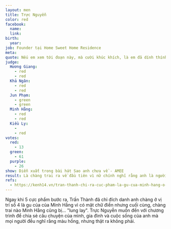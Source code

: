 ```yaml
---
layout: men
title: Trực Nguyễn
color: red
facebook:
  name: 
  link: 
birth:
  year: 
job: Founder tại Home Sweet Home Residence
meta:
quote: Nếu em xem tới đoạn này, mà cười khúc khích, là em đã dính thính của anh. Gật đầu nhanh nhanh, về làm bà chủ em nhé.
judge:
  Hương Giang:
    - red
    - red
  Khả Ngân:
    - red
    - red
  Jun Phạm:
    - green
    - green
  Minh Hằng:
    - red
    - red
  Kiều Ly:
    -
    - red
votes:
  red:
    - 13
  green:
    - 61
  purple:
    - 26
show: Diễn xuất trong bài hát Sao anh chưa về - AMEE
result: Là chàng trai ra về đầu tiên vì nữ chính nghĩ rằng anh là người đã có gia đình.
refs:
  - https://kenh14.vn/tran-thanh-chi-ra-cuc-pham-la-gu-cua-minh-hang-o-nguoi-ay-la-ai-lieu-co-giong-voi-ban-trai-tin-don-20200612201952761.chn
---
```

Ngay khi 5 cực phẩm bước ra, Trấn Thành đã chỉ đích danh anh chàng ở vị trí số 4 là gu của của Minh Hằng vì có mặt chữ điền nhưng cuối cùng, chàng trai nào Minh Hằng cũng bị... "lung lay".
Trực Nguyễn muốn đến với chương trình để chia sẻ câu chuyện của mình, gia đình và cuộc sống của anh mà mọi người đều nghĩ rằng màu hồng, nhưng thật ra không phải.